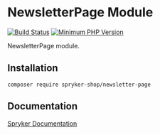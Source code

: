 # NewsletterPage Module
[![Build Status](https://travis-ci.org/spryker-shop/newsletter-page.svg)](https://travis-ci.org/spryker-shop/newsletter-page)
[![Minimum PHP Version](https://img.shields.io/badge/php-%3E%3D%207.3-8892BF.svg)](https://php.net/)

NewsletterPage module.

## Installation

```
composer require spryker-shop/newsletter-page
```

## Documentation

[Spryker Documentation](https://academy.spryker.com)
